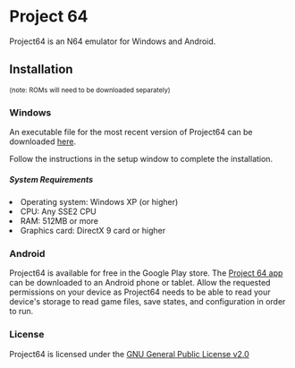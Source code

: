 # Project 64

Project64 is an N64 emulator for Windows and Android.

## Installation
<sub>(note: ROMs will need to be downloaded separately)</sub>
### Windows

An executable file for the most recent version of Project64 can be downloaded [here](https://www.pj64-emu.com/download/project64-latest).

Follow the instructions in the setup window to complete the installation.

##### System Requirements
<li>Operating system: Windows XP (or higher)</li>
<li>CPU: Any SSE2 CPU</li>
<li>RAM: 512MB or more</li>
<li>Graphics card: DirectX 9 card or higher</li>


### Android
Project64 is available for free in the Google Play store. The [Project 64 app](https://play.google.com/store/apps/details?id=emu.project64&hl=en&rdid=emu.project64&pli=1) can be downloaded to an Android phone or tablet.
Allow the requested permissions on your device as Project64 needs to be able to read your device's storage to read game files, save states, and configuration in order to run.


### License
Project64 is licensed under the
[GNU General Public License v2.0](https://www.gnu.org/licenses/old-licenses/gpl-2.0.en.html)

